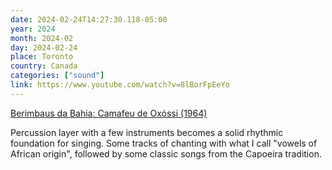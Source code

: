 ```yaml
---
date: 2024-02-24T14:27:30.118-05:00
year: 2024
month: 2024-02
day: 2024-02-24
place: Toronto
country: Canada
categories: ["sound"]
link: https://www.youtube.com/watch?v=8lBorFpEeYo
---
```

[Berimbaus da Bahia: Camafeu de Oxóssi (1964)](https://www.youtube.com/watch?v=8lBorFpEeYo)

Percussion layer with a few instruments becomes a solid rhythmic foundation for singing. Some tracks of chanting with what I call "vowels of African origin", followed by some classic songs from the Capoeira tradition.

